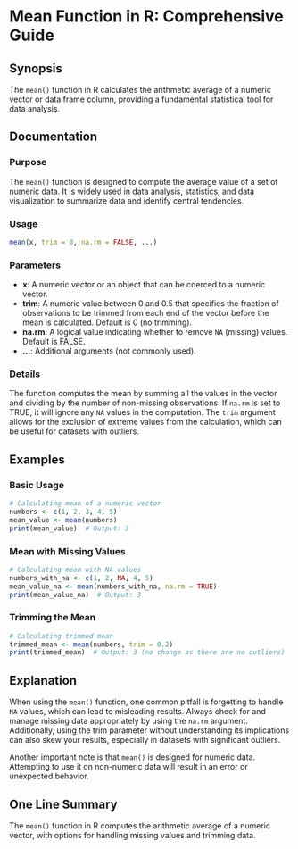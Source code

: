<!--
Meta Description: # Mean Function in R: Comprehensive Guide ## Synopsis The `mean()` function in R calculates the arithmetic average of a numeric vector or data frame c...
Meta Keywords: mean, data, numeric, values, vector
-->

# Mean Function in R: Comprehensive Guide

## Synopsis
The `mean()` function in R calculates the arithmetic average of a numeric vector or data frame column, providing a fundamental statistical tool for data analysis.

## Documentation

### Purpose
The `mean()` function is designed to compute the average value of a set of numeric data. It is widely used in data analysis, statistics, and data visualization to summarize data and identify central tendencies.

### Usage
```R
mean(x, trim = 0, na.rm = FALSE, ...)
```

### Parameters
- **x**: A numeric vector or an object that can be coerced to a numeric vector.
- **trim**: A numeric value between 0 and 0.5 that specifies the fraction of observations to be trimmed from each end of the vector before the mean is calculated. Default is 0 (no trimming).
- **na.rm**: A logical value indicating whether to remove `NA` (missing) values. Default is FALSE.
- **...**: Additional arguments (not commonly used).

### Details
The function computes the mean by summing all the values in the vector and dividing by the number of non-missing observations. If `na.rm` is set to TRUE, it will ignore any `NA` values in the computation. The `trim` argument allows for the exclusion of extreme values from the calculation, which can be useful for datasets with outliers.

## Examples

### Basic Usage
```R
# Calculating mean of a numeric vector
numbers <- c(1, 2, 3, 4, 5)
mean_value <- mean(numbers)
print(mean_value)  # Output: 3
```

### Mean with Missing Values
```R
# Calculating mean with NA values
numbers_with_na <- c(1, 2, NA, 4, 5)
mean_value_na <- mean(numbers_with_na, na.rm = TRUE)
print(mean_value_na)  # Output: 3
```

### Trimming the Mean
```R
# Calculating trimmed mean
trimmed_mean <- mean(numbers, trim = 0.2)
print(trimmed_mean)  # Output: 3 (no change as there are no outliers)
```

## Explanation
When using the `mean()` function, one common pitfall is forgetting to handle `NA` values, which can lead to misleading results. Always check for and manage missing data appropriately by using the `na.rm` argument. Additionally, using the trim parameter without understanding its implications can also skew your results, especially in datasets with significant outliers.

Another important note is that `mean()` is designed for numeric data. Attempting to use it on non-numeric data will result in an error or unexpected behavior.

## One Line Summary
The `mean()` function in R computes the arithmetic average of a numeric vector, with options for handling missing values and trimming data.